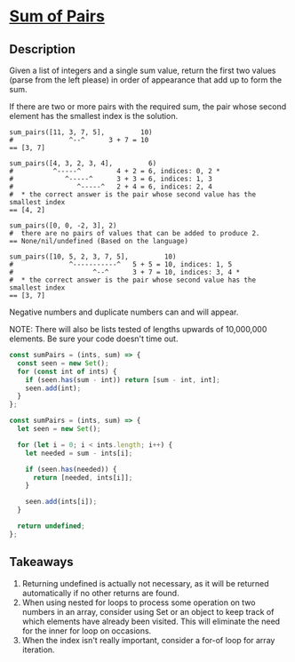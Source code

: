 # [Sum of Pairs](https://www.codewars.com/kata/54d81488b981293527000c8f)

## Description

Given a list of integers and a single sum value, return the first two values (parse from the left please) in order of appearance that add up to form the sum.

If there are two or more pairs with the required sum, the pair whose second element has the smallest index is the solution.

```
sum_pairs([11, 3, 7, 5],         10)
#              ^--^      3 + 7 = 10
== [3, 7]

sum_pairs([4, 3, 2, 3, 4],         6)
#          ^-----^         4 + 2 = 6, indices: 0, 2 *
#             ^-----^      3 + 3 = 6, indices: 1, 3
#                ^-----^   2 + 4 = 6, indices: 2, 4
#  * the correct answer is the pair whose second value has the smallest index
== [4, 2]

sum_pairs([0, 0, -2, 3], 2)
#  there are no pairs of values that can be added to produce 2.
== None/nil/undefined (Based on the language)

sum_pairs([10, 5, 2, 3, 7, 5],         10)
#              ^-----------^   5 + 5 = 10, indices: 1, 5
#                    ^--^      3 + 7 = 10, indices: 3, 4 *
#  * the correct answer is the pair whose second value has the smallest index
== [3, 7]
```

Negative numbers and duplicate numbers can and will appear.

NOTE: There will also be lists tested of lengths upwards of 10,000,000 elements. Be sure your code doesn't time out.

```js
const sumPairs = (ints, sum) => {
  const seen = new Set();
  for (const int of ints) {
    if (seen.has(sum - int)) return [sum - int, int];
    seen.add(int);
  }
};
```

```js
const sumPairs = (ints, sum) => {
  let seen = new Set();

  for (let i = 0; i < ints.length; i++) {
    let needed = sum - ints[i];

    if (seen.has(needed)) {
      return [needed, ints[i]];
    }

    seen.add(ints[i]);
  }

  return undefined;
};
```

## Takeaways

1. Returning undefined is actually not necessary, as it will be returned automatically if no other returns are found.
2. When using nested for loops to process some operation on two numbers in an array, consider using Set or an object to keep
   track of which elements have already been visited. This will eliminate the need for the inner for loop on occasions.
3. When the index isn't really important, consider a for-of loop for array iteration.

